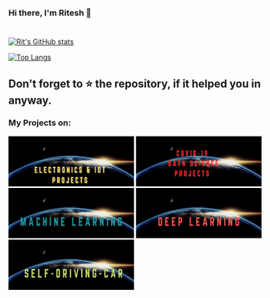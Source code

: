 ### Hi there, I'm Ritesh 👋
# 

<!--
**RIT-MESH/RIT-MESH** is a ✨ _special_ ✨ repository because its `README.md` (this file) appears on your GitHub profile.

Here are some ideas to get you started:

- 🔭 I’m currently working on ...
- 🌱 I’m currently learning ...
- 👯 I’m looking to collaborate on ...
- 🤔 I’m looking for help with ...
- 💬 Ask me about ...
- 📫 How to reach me: ...
- 😄 Pronouns: ...
- ⚡ Fun fact: ...
-->
[![Rit's GitHub stats](https://github-readme-stats.vercel.app/api?username=RIT-MESH&hide=contribs,prs&count_private=true&show_icons=true)](https://github.com/anuraghazra/github-readme-stats)

[![Top Langs](https://github-readme-stats.vercel.app/api/top-langs/?username=RIT-MESH&hide=jupyter%20notebook&layout=compact)](https://github.com/anuraghazra/github-readme-stats)

## Don't forget to ⭐ the repository, if it helped you in anyway.

### My Projects on:
<a href="https://github.com/RIT-MESH/Electronics-and-IoT-Projects" target="_blank"><img src="https://github.com/RIT-MESH/RIT-MESH/blob/main/Electronics-and-IoT-Projects.png" width=250 height=100 ></a> <a href="https://github.com/RIT-MESH/Covid19-projects" target="_blank"><img src="https://github.com/RIT-MESH/RIT-MESH/blob/main/COVID-19%20DATA%20SCIENCE%20PROJECTS.png" width=250 height=100 ></a> <a href="https://github.com/RIT-MESH/Machine-learning-projects" target="_blank"><img src="https://github.com/RIT-MESH/RIT-MESH/blob/main/Machine%20Learning.png" width=250 height=100 ></a> <a href="https://github.com/RIT-MESH/Deep-learning-and-Computer-Vision-projects" target="_blank"><img src="https://github.com/RIT-MESH/RIT-MESH/blob/main/Deep%20Learning.png" width=250 height=100 ></a>  <a href="https://github.com/RIT-MESH/Self-Driving-Car-courses-and-projects" target="_blank"> <img src="https://github.com/RIT-MESH/RIT-MESH/blob/main/Self-Driving-Car.png" width=250 height=100></a>
